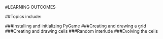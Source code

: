 #LEARNING OUTCOMES

##Topics include:

###Installing and initializing PyGame
###Creating and drawing a grid
###Creating and drawing cells
###Random interlude
###Evolving the cells